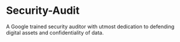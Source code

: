 # Security-Audit
A Google trained security auditor with utmost dedication to defending digital assets and confidentiality of data.
